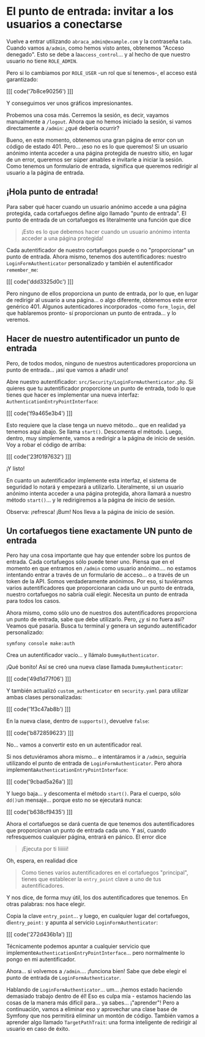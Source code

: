 # El punto de entrada: invitar a los usuarios a conectarse

Vuelve a entrar utilizando `abraca_admin@example.com` y la contraseña `tada`. Cuando vamos a`/admin`, como hemos visto antes, obtenemos "Acceso denegado". Esto se debe a la`access_control`... y al hecho de que nuestro usuario no tiene `ROLE_ADMIN`.

Pero si lo cambiamos por `ROLE_USER` -un rol que sí tenemos-, el acceso está garantizado:

[[[ code('7b8ce90256') ]]]

Y conseguimos ver unos gráficos impresionantes.

Probemos una cosa más. Cerremos la sesión, es decir, vayamos manualmente a `/logout`. Ahora que no hemos iniciado la sesión, si vamos directamente a `/admin`: ¿qué debería ocurrir?

Bueno, en este momento, obtenemos una gran página de error con un código de estado 401. Pero... ¡eso no es lo que queremos! Si un usuario anónimo intenta acceder a una página protegida de nuestro sitio, en lugar de un error, queremos ser súper amables e invitarle a iniciar la sesión. Como tenemos un formulario de entrada, significa que queremos redirigir al usuario a la página de entrada.

## ¡Hola punto de entrada!

Para saber qué hacer cuando un usuario anónimo accede a una página protegida, cada cortafuegos define algo llamado "punto de entrada". El punto de entrada de un cortafuegos es literalmente una función que dice

> ¡Esto es lo que debemos hacer cuando un usuario anónimo intenta acceder a una página protegida!

Cada autentificador de nuestro cortafuegos puede o no "proporcionar" un punto de entrada. Ahora mismo, tenemos dos autentificadores: nuestro `LoginFormAuthenticator` personalizado y también el autentificador `remember_me`:

[[[ code('ddd3325d0c') ]]]

Pero ninguno de ellos proporciona un punto de entrada, por lo que, en lugar de redirigir al usuario a una página... o algo diferente, obtenemos este error genérico 401. Algunos autenticadores incorporados -como `form_login`, del que hablaremos pronto- sí proporcionan un punto de entrada... y lo veremos.

## Hacer de nuestro autentificador un punto de entrada

Pero, de todos modos, ninguno de nuestros autenticadores proporciona un punto de entrada... ¡así que vamos a añadir uno!

Abre nuestro autentificador: `src/Security/LoginFormAuthenticator.php`. Si quieres que tu autentificador proporcione un punto de entrada, todo lo que tienes que hacer es implementar una nueva interfaz: `AuthenticationEntryPointInterface`:

[[[ code('f9a465e3b4') ]]]

Esto requiere que la clase tenga un nuevo método... que en realidad ya tenemos aquí abajo. Se llama `start()`. Descomenta el método. Luego, dentro, muy simplemente, vamos a redirigir a la página de inicio de sesión. Voy a robar el código de arriba:

[[[ code('23f0197632') ]]]

¡Y listo!

En cuanto un autentificador implemente esta interfaz, el sistema de seguridad lo notará y empezará a utilizarlo. Literalmente, si un usuario anónimo intenta acceder a una página protegida, ahora llamará a nuestro método `start()`... y le redirigiremos a la página de inicio de sesión.

Observa: ¡refresca! ¡Bum! Nos lleva a la página de inicio de sesión.

## Un cortafuegos tiene exactamente UN punto de entrada

Pero hay una cosa importante que hay que entender sobre los puntos de entrada. Cada cortafuegos sólo puede tener uno. Piensa que en el momento en que entramos en `/admin` como usuario anónimo.... no estamos intentando entrar a través de un formulario de acceso... o a través de un token de la API. Somos verdaderamente anónimos. Por eso, si tuviéramos varios autentificadores que proporcionaran cada uno un punto de entrada, nuestro cortafuegos no sabría cuál elegir. Necesita un punto de entrada para todos los casos.

Ahora mismo, como sólo uno de nuestros dos autentificadores proporciona un punto de entrada, sabe que debe utilizarlo. Pero, ¿y si no fuera así? Veamos qué pasaría. Busca tu terminal y genera un segundo autentificador personalizado:

```terminal
symfony console make:auth
```

Crea un autentificador vacío... y llámalo `DummyAuthenticator`.

¡Qué bonito! Así se creó una nueva clase llamada `DummyAuthenticator`:

[[[ code('49d1d77f06') ]]]

Y también actualizó `custom_authenticator` en `security.yaml` para utilizar ambas clases personalizadas:

[[[ code('1f3c47ab8b') ]]]

En la nueva clase, dentro de `supports()`, devuelve `false`:

[[[ code('b872859623') ]]]

No... vamos a convertir esto en un autentificador real.

Si nos detuviéramos ahora mismo... e intentáramos ir a `/admin`, seguiría utilizando el punto de entrada de `LoginFormAuthenticator`. Pero ahora implementa`AuthenticationEntryPointInterface`:

[[[ code('9cbad5a26a') ]]]

Y luego baja... y descomenta el método `start()`. Para el cuerpo, sólo `dd()`un mensaje... porque esto no se ejecutará nunca:

[[[ code('b638cf9435') ]]]

Ahora el cortafuegos se dará cuenta de que tenemos dos autentificadores que proporcionan un punto de entrada cada uno. Y así, cuando refresquemos cualquier página, entrará en pánico. El error dice

> ¡Ejecuta por ti liiiiii!

Oh, espera, en realidad dice

> Como tienes varios autentificadores en el cortafuegos "principal", tienes que establecer la
> `entry_point` clave a uno de tus autentificadores.

Y nos dice, de forma muy útil, los dos autentificadores que tenemos. En otras palabras: nos hace elegir.

Copia la clave `entry_point`... y luego, en cualquier lugar del cortafuegos, di`entry_point:` y apunta al servicio `LoginFormAuthenticator`:

[[[ code('272d436b1a') ]]]

Técnicamente podemos apuntar a cualquier servicio que implemente`AuthenticationEntryPointInterface`... pero normalmente lo pongo en mi autentificador.

Ahora... si volvemos a `/admin`.... ¡funciona bien! Sabe que debe elegir el punto de entrada de `LoginFormAuthenticator`.

Hablando de `LoginFormAuthenticator`... um... ¡hemos estado haciendo demasiado trabajo dentro de él! Eso es culpa mía - estamos haciendo las cosas de la manera más difícil para... ya sabes... ¡"aprender"! Pero a continuación, vamos a eliminar eso y aprovechar una clase base de Symfony que nos permitirá eliminar un montón de código. También vamos a aprender algo llamado `TargetPathTrait`: una forma inteligente de redirigir al usuario en caso de éxito.
